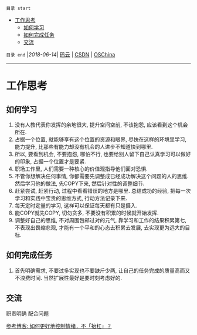 `目录 start`
 
- [工作思考](#工作思考)
    - [如何学习](#如何学习)
    - [如何完成任务](#如何完成任务)
    - [交流](#交流)

`目录 end` |_2018-06-14_| [码云](https://gitee.com/kcp1104) | [CSDN](http://blog.csdn.net/kcp606) | [OSChina](https://my.oschina.net/kcp1104)
****************************************
# 工作思考

## 如何学习
1. 没有人教代表你发挥的余地很大, 提升空间空前, 不该抱怨, 应该看到这个机会所在. 
2. 占据一个位置, 就能够享有这个位置的资源和眼界, 尽快在这样的环境里学习, 能力提升, 比那些有能力却没有机会的人进步不知道快到哪里.
3. 所以, 要看到机会, 不要抱怨, 哪怕不行, 也要给别人留下自己认真学习可以做好的印象, 占据一个位置才是要紧. 
4. 职场工作里, 人们需要一种核心的价值观指导他们面对恐惧. 
5. 不管你想解决任何事情, 你都需要先调整成已经成功解决这个问题的人的思维. 然后学习他的做法, 先COPY下来, 然后针对性的调整细节. 
6. 赶紧尝试, 赶紧行动, 过程中看看错误的地方是哪里. 总结成功的经验, 把每一次学习和实践中宝贵的思维方式, 行动方法记录下来. 
7. 每天定时定量的学习, 这样可以保证每天都有只是摄入. 
8. 能COPY就先COPY, 切勿贪多, 不要没有积累的时候就开始发挥. 
9. 调整好自己的思维, 不对周围包邮过对的元气, 靠学习和工作的结果积累第七, 不表现出畏缩悲观, 才能有一个平和的心态去积累去发展, 去实现更为远大的目标. 

## 如何完成任务
1. 首先明确需求, 不要过多实现也不要缺斤少两, 让自己的任务完成的质量高而又不浪费时间. 当然扩展性最好是要时刻考虑好的. 


## 交流

职责明确 配合问题 

[参考博客: 如何更好地控制情绪，不「抬杠」？](https://www.zhihu.com/question/27306335)

